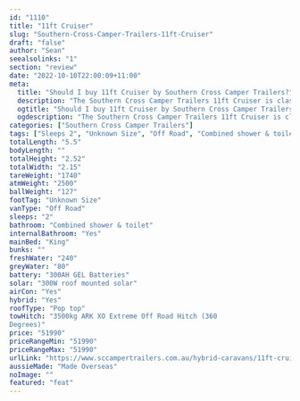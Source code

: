 ```yaml
---
id: "1110"
title: "11ft Cruiser"
slug: "Southern-Cross-Camper-Trailers-11ft-Cruiser"
draft: "false"
author: "Sean"
seealsolinks: "1"
section: "review"
date: "2022-10-10T22:00:09+11:00"
meta:
  title: "Should I buy 11ft Cruiser by Southern Cross Camper Trailers?"
  description: "The Southern Cross Camper Trailers 11ft Cruiser is classed as Off Road, and sleeps 2 people. It is Made Overseas and comes in at Unknown Size. It generally has Combined shower & toilet."
  ogtitle: "Should I buy 11ft Cruiser by Southern Cross Camper Trailers?"
  ogdescription: "The Southern Cross Camper Trailers 11ft Cruiser is classed as Off Road, and sleeps 2 people. It is Made Overseas and comes in at Unknown Size. It generally has Combined shower & toilet."
categories: ["Southern Cross Camper Trailers"]
tags: ["Sleeps 2", "Unknown Size", "Off Road", "Combined shower & toilet", "Pop top", "50 - 60k"]
totalLength: "5.5"
bodyLength: ""
totalHeight: "2.52"
totalWidth: "2.15"
tareWeight: "1740"
atmWeight: "2500"
ballWeight: "127"
footTag: "Unknown Size"
vanType: "Off Road"
sleeps: "2"
bathroom: "Combined shower & toilet"
internalBathroom: "Yes"
mainBed: "King"
bunks: ""
freshWater: "240"
greyWater: "80"
battery: "300AH GEL Batteries"
solar: "300W roof mounted solar"
airCon: "Yes"
hybrid: "Yes"
roofType: "Pop top"
towHitch: "3500kg ARK XO Extreme Off Road Hitch (360
Degrees)"
price: "51990"
priceRangeMin: "51990"
priceRangeMax: "51990"
urlLink: "https://www.sccampertrailers.com.au/hybrid-caravans/11ft-cruiser-hybrid-off-road-caravan-espresso"
aussieMade: "Made Overseas"
noImage: ""
featured: "feat"
---
```

